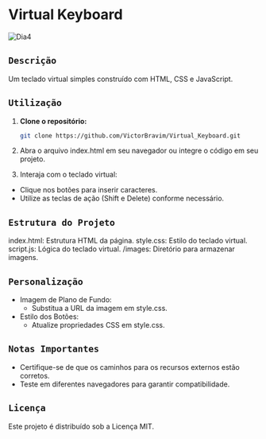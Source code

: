 # Virtual Keyboard

![Dia4](https://github.com/VictorBravim/Virtual_Keyboard/assets/122113588/fc95a4ca-7faa-4346-ab59-f26e12526252)

## <code>Descrição</code>

Um teclado virtual simples construído com HTML, CSS e JavaScript.


## <code>Utilização</code>

1. **Clone o repositório:**
   ```bash
   git clone https://github.com/VictorBravim/Virtual_Keyboard.git

2. Abra o arquivo index.html em seu navegador ou integre o código em seu projeto.

3. Interaja com o teclado virtual:

- Clique nos botões para inserir caracteres.
- Utilize as teclas de ação (Shift e Delete) conforme necessário.

## <code>Estrutura do Projeto</code>
index.html: Estrutura HTML da página.
style.css: Estilo do teclado virtual.
script.js: Lógica do teclado virtual.
/images: Diretório para armazenar imagens.

## <code>Personalização</code>
- Imagem de Plano de Fundo:
  - Substitua a URL da imagem em style.css.
- Estilo dos Botões:
  - Atualize propriedades CSS em style.css.

## <code>Notas Importantes</code>
- Certifique-se de que os caminhos para os recursos externos estão corretos.
- Teste em diferentes navegadores para garantir compatibilidade.

## <code>Licença</code>
Este projeto é distribuído sob a Licença MIT.
